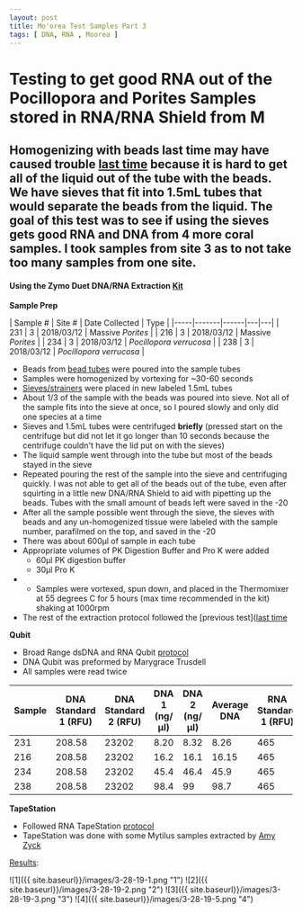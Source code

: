 ```yaml
---
layout: post
title: Mo'orea Test Samples Part 3
tags: [ DNA, RNA , Moorea ]
---
```


# Testing to get good RNA out of the Pocillopora and Porites Samples stored in RNA/RNA Shield from M

## Homogenizing with beads last time may have caused trouble [last time]((https://meschedl.github.io/MESPutnam_Open_Lab_Notebook/Mooew-Test-Samples-2/)) because it is hard to get all of the liquid out of the tube with the beads. We have sieves that fit into 1.5mL tubes that would separate the beads from the liquid. The goal of this test was to see if using the sieves gets good RNA and DNA from 4 more coral samples. I took samples from site 3 as to not take too many samples from one site.

#### Using the Zymo Duet DNA/RNA Extraction [Kit](https://github.com/meschedl/MESPutnam_Open_Lab_Notebook/blob/master/company-protocols/_d7003t_d7003_quick-dna-rna_miniprep_plus_kit.pdf)

**Sample Prep**  

| Sample # | Site # | Date Collected | Type |
|-----|-------|------|---|---|
| 231 | 3 | 2018/03/12 | Massive _Porites_ |
| 216 | 3 | 2018/03/12 | Massive _Porites_ |
| 234 | 3 | 2018/03/12 | _Pocillopora verrucosa_ |
| 238 | 3 | 2018/03/12 | _Pocillopora verrucosa_ |

- Beads from [bead tubes](https://www.fishersci.com/shop/products/zr-bashing-bead-lysis-tubes/nc1099697#?keyword=zymo+bead) were poured into the sample tubes
- Samples were homogenized by vortexing for ~30-60 seconds
- [Sieves/strainers](https://www.pluriselect.com/us/pluristrainer-mini-20-um-25-pack-sterile-in-bag.html) were placed in new labeled 1.5mL tubes
- About 1/3 of the sample with the beads was poured into sieve. Not all of the sample fits into the sieve at once, so I poured slowly and only did one species at a time
- Sieves and 1.5mL tubes were centrifuged **briefly** (pressed start on the centrifuge but did not let it go longer than 10 seconds because the centrifuge couldn't have the lid put on with the sieves)
- The liquid sample went through into the tube but most of the beads stayed in the sieve
- Repeated pouring the rest of the sample into the sieve and centrifuging quickly. I was not able to get all of the beads out of the tube, even after squirting in a little new DNA/RNA Shield to aid with pipetting up the beads. Tubes with the small amount of beads left were saved in the -20
- After all the sample possible went through the sieve, the sieves with beads and any un-homogenized tissue were labeled with the sample number, parafilmed on the top, and saved in the -20
- There was about 600µl of sample in each tube
- Appropriate volumes of PK Digestion Buffer and Pro K were added
  - 60µl PK digestion buffer
  - 30µl Pro K
- - Samples were vortexed, spun down, and placed in the Thermomixer at 55 degrees C for 5 hours (max time recommended in the kit) shaking at 1000rpm
- The rest of the extraction protocol followed the [previous test]([last time](https://meschedl.github.io/MESPutnam_Open_Lab_Notebook/Mooew-Test-Samples-2/)

**Qubit**
- Broad Range dsDNA and RNA Qubit [protocol](https://meschedl.github.io/MESPutnam_Open_Lab_Notebook/Qubit-Protocol/)
- DNA Qubit was preformed by Marygrace Trusdell
- All samples were read twice

| Sample | DNA Standard 1 (RFU) | DNA Standard 2 (RFU) | DNA 1 (ng/µl) | DNA 2 (ng/µl) | Average DNA |  RNA Standard 1 (RFU) | RNA Standard 2 (RFU) | RNA 1 (ng/µl) | RNA 2 (ng/ul) | Average RNA |
|------|----------|----------|-------------|-------------|-------------|-------------|----|----|----|----|
| 231 | 208.58 | 23202 | 8.20 | 8.32 | 8.26 | 465 | 11017 | 18.4 | 17.8 | 18.1 |
| 216 | 208.58 | 23202 | 16.2 | 16.1 | 16.15 | 465 | 11017 | 29 | 28.8 | 28.9 |
| 234 | 208.58 | 23202 | 45.4 | 46.4 | 45.9 | 465 | 11017 | 60 | 59 | 59.5 |
| 238 | 208.58 | 23202 | 98.4 | 99 | 98.7 | 465 | 11017 | 146 | 144 | 145 |

**TapeStation**

- Followed RNA TapeStation [protocol](https://meschedl.github.io/MESPutnam_Open_Lab_Notebook/RNA-TapeStation-Protocol/)
- TapeStation was done with some Mytilus samples extracted by [Amy Zyck](https://github.com/amaeliazyck)

[Results](https://github.com/meschedl/MESPutnam_Open_Lab_Notebook/blob/master/tapestation_pdfs/2019-03-28%20-%2017.17.41.pdf):

![1]({{ site.baseurl}}/images/3-28-19-1.png "1")
![2]({{ site.baseurl}}/images/3-28-19-2.png "2")
![3]({{ site.baseurl}}/images/3-28-19-3.png "3")
![4]({{ site.baseurl}}/images/3-28-19-5.png "4")
